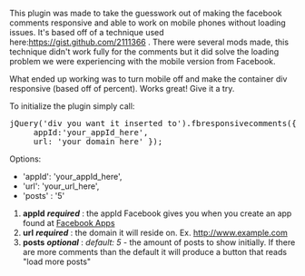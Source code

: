  This plugin was made to take the guesswork out of making the facebook comments responsive and able to work on mobile phones without loading issues. It's based off of a technique used here:https://gist.github.com/2111366 . There were several mods made, this technique didn't work fully for the comments but it did solve the loading problem we were experiencing with the mobile version from Facebook.
 
 What ended up working was to turn mobile off and make the container div responsive (based off of percent). Works great! Give it a try.

To initialize the plugin simply call:
 <pre>
jQuery('div you want it inserted to').fbresponsivecomments({
     appId:'your_appId_here',
     url: 'your_domain_here' });
</pre>
Options:
* 'appId': 'your_appId_here',              
* 'url': 'your_url_here',               
* 'posts' : '5'                           

1. **appId** _**required**_ : the appId Facebook gives you when you create an app found at [Facebook Apps](http://developers.facebook.com/apps)
2. **url** _**required**_ : the domain it will reside on. Ex. http://www.example.com 
3. **posts** _**optional**_  : _default: 5_  - the amount of posts to show initially. If there are more comments than the default it will produce a button that reads "load more posts"